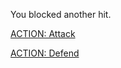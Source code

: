 You blocked another hit.

[ACTION: Attack](../act2/attack2.md) 

[ACTION: Defend](../act1/guard1.md) 